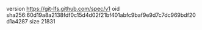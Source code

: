 version https://git-lfs.github.com/spec/v1
oid sha256:60d19a8a2138fdf0c15d4d02f21bf401abfc9baf9e9d7c7dc969bdf20d1a4287
size 21831
